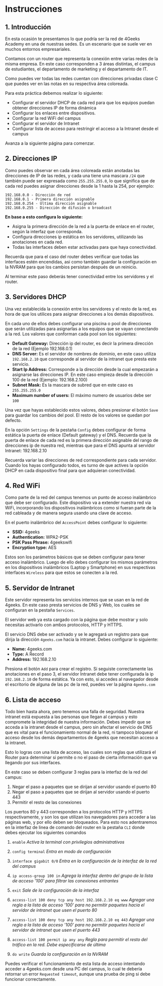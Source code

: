 # Instrucciones

## 1. Introducción

En esta ocasión te presentamos lo que podría ser la red de 4Geeks Academy en una de nuestras sedes. Es un escenario que se suele ver en muchos entornos empresariales.

Contamos con un router que representa la conexión entre varias redes de la misma empresa. En este caso corresponden a 3 áreas distintas, el campus de estudiantes, el departamento de marketing y el departamento de IT.

Como puedes ver todas las redes cuentan con direcciones privadas clase C que puedes ver en las notas en su respectiva área coloreada.

Para esta práctica debemos realizar lo siguiente:

- Configurar el servidor DHCP de cada red para que los equipos puedan obtener direcciones IP de forma dinámica
- Configurar los enlaces entre dispositivos.
- Configurar la red WiFi del campus
- Configurar el servidor de Intranet
- Configurar lista de acceso para restringir el acceso a la Intranet desde el campus

Avanza a la siguiente página para comenzar.

## 2. Direcciones IP

Como puedes observar en cada área coloreada están anotadas las direcciones de IP de las redes, y cada una tiene una mascara `/24` que también puede ser expresada como `255.255.255.0`, lo que significa que de cada red puedes asignar direcciones desde la 1 hasta la 254, por ejemplo:

```text
192.168.0.0 - Dirección de red
192.168.0.1 - Primera dirección asignable
192.168.0.254 - Última dirección asignable
192.168.0.255 - Dirección de difusión o broadcast
```

**En base a esto configura lo siguiente:**

- Asigna la primera dirección de la red a la puerta de enlace en el router, según la interfaz que corresponda.
- Configura direcciones ip estática en los servidores, utilizando las anotaciones en cada red.
- Todas las interfaces deben estar activadas para que haya conectividad.

Recuerda que para el caso del router debes verificar que todas las interfaces estén encendidas, asi como también guardar la configuración en la NVRAM para que los cambios persistan después de un reinicio.

Al terminar este paso deberás tener conectividad entre los servidores y el router.

## 3. Servidores DHCP

Una vez establecida la conexión entre los servidores y el resto de la red, es hora de que los utilices para asignar direcciones a los demás dispositivos.

En cada uno de ellos debes configurar una piscina o pool de direcciones que serán utilizadas para asignarlas a los equipos que se vayan conectando a la red. Los valores que conforman cada pool son los siguientes:

- **Default Gateway:** Dirección ip del router, es decir la primera dirección de la red (Ejemplo 192.168.0.1)
- **DNS Server:** Es el servidor de nombres de dominio, en este caso utiliza `192.168.2.10` que corresponde al servidor de la intranet que presta este servicio.
- **Start Ip Address:** Corresponde a la dirección desde la cual empezarán a asignarse las direcciones IP. En este caso empieza desde la dirección 100 de la red (Ejemplo: 192.168.2.100)
- **Subnet Mask:** Es la mascara de subred que en este caso es `255.255.255.0`
- **Maximum number of users:** El máximo numero de usuarios debe ser `100`

Una vez que hayas establecido estos valores, debes presionar el botón `Save` para guardar los cambios del pool. El resto de los valores se quedan por defecto.

En la opción `Settings` de la pestaña `Config` debes configurar de forma estática la puerta de enlace (Default gateway) y el DNS. Recuerda que la puerta de enlace de cada red es la primera dirección asignable del rango de direcciones ip de nuestra red, mientras que para el DNS apunta al servidor Intranet: 192.168.2.10

Recuerda variar las direcciones de red correspondiente para cada servidor. Cuando los hayas configurado todos, es turno de que actives la opción DHCP en cada dispositivo final para que adquieran conectividad.

## 4. Red WiFi

Como parte de la red del campus tenemos un punto de acceso inalámbrico que debe ser configurado. Este dispositivo va a extender nuestra red via WiFi, incorporando los dispositivos inalámbricos como si fueran parte de la red cableada y de manera segura usando una clave de acceso.

En el puerto inalámbrico del `AccessPoint` debes configurar lo siguiente:

- **SSID:** 4geeks
- **Authentication:** WPA2-PSK
- **PSK Pass Phrase:** 4geekswifi
- **Encryption type:** AES

Estos son los parámetros básicos que se deben configurar para tener acceso inalámbrico. Luego de ello debes configurar los mismos parámetros en los dispositivos inalámbricos (Laptop y Smartphone) en sus respectivas interfaces `Wireless` para que estos se conecten a la red.

## 5. Servidor de Intranet

Este servidor representa los servicios internos que se usan en la red de 4geeks. En este caso presta servicios de DNS y Web, los cuales se configuran en la pestaña `Services`.

El servidor web ya esta cargado con la página que debe mostrar y solo necesitas activarlo con ambos protocolos, HTTP y HTTPS.

El servicio DNS debe ser activado y se le agregará un registro para que dirija la dirección `4geeks.com` hacia la intranet. Debes configurar lo siguiente:

- **Name:** 4geeks.com
- **Type:** A Record
- **Address:** 192.168.2.10

Presiona el botón `Add` para crear el registro. Si seguiste correctamente las anotaciones en el paso 3, el servidor Intranet debe tener configurada la ip `192.168.2.10` de forma estática. Ya con esto, si accedes al navegador desde el escritorio de alguna de las pc de la red, puedes ver la página `4geeks.com`

## 6. Lista de acceso

Todo bien hasta ahora, pero tenemos una falla de seguridad. Nuestra intranet está expuesta a las personas que llegan al campus y esto compromete la integridad de nuestra información. Debes impedir que se acceda a la intranet desde el campus, pero sin afectar el servicio de DNS que es vital para el funcionamiento normal de la red, ni tampoco bloquear el acceso desde los demás departamentos de 4geeks que necesitan acceso a la intranet.

Esto lo logras con una lista de acceso, las cuales son reglas que utilizará el Router para determinar si permite o no el paso de cierta información que va llegando por sus interfaces.

En este caso se deben configurar 3 reglas para la interfaz de la red del campus:

1. Negar el paso a paquetes que se dirijan al servidor usando el puerto 80
2. Negar el paso a paquetes que se dirijan al servidor usando el puerto 443
3. Permitir el resto de las conexiones

Los puertos 80 y 443 corresponden a los protocolos HTTP y HTTPS respectivamente, y son los que utilizan los navegadores para acceder a las páginas web, y por ello deben ser bloqueados. Para esto nos adentraremos en la interfaz de linea de comando del router en la pestaña `CLI` donde debes ejecutar los siguientes comandos

1. `enable`
*Activa la terminal con privilegios administrativos*

2. `config terminal`
*Entra en modo de configuración*

3. `interface gigabit 0/0`
*Entra en la configuración de la interfaz de la red del campus*

4. `ip access-group 100 in`
*Agrega la interfaz dentro del grupo de la lista de acceso '100' para filtrar las conexiones entrantes*
5. `exit` *Sale de la configuración de la interfaz*

6. `access-list 100 deny tcp any host 192.168.2.10 eq www` 
*Agregar una regla a la lista de acceso '100' para no permitir paquetes hacia el servidor de intranet que usen el puerto 80*

7. `access-list 100 deny tcp any host 192.168.2.10 eq 443` *Agregar una regla a la lista de acceso '100' para no permitir paquetes hacia el servidor de intranet que usen el puerto 443*

8. `access-list 100 permit ip any any`
*Regla para permitir el resto del tráfico en la red. Debe especificarse de última*

9. `do write`
*Guarda la configuración en la NVRAM*

Puedes verificar el funcionamiento de esta lista de acceso intentando acceder a 4geeks.com desde una PC del campus, lo cual te debería retornar un error `Requested timeout`, aunque una prueba de ping si debe funcionar correctamente.


